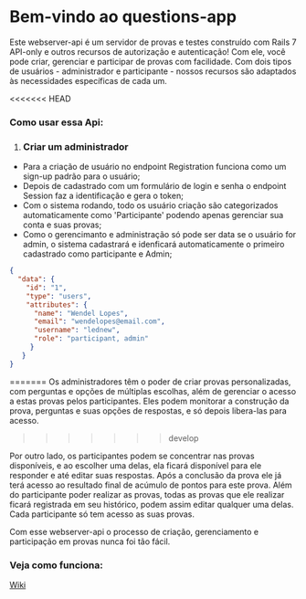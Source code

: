 # Bem-vindo ao questions-app

Este webserver-api é um servidor de provas e testes construído com Rails 7 API-only e outros recursos de autorização e autenticação! Com ele, você pode criar, gerenciar e participar de provas com facilidade. Com dois tipos de usuários - administrador e participante - nossos recursos são adaptados às necessidades específicas de cada um. 

<<<<<<< HEAD
### Como usar essa Api:
1) ### Criar um administrador
* Para a criação de usuário no endpoint Registration funciona como um sign-up padrão para o usuário;
* Depois de cadastrado com um formulário de login e senha o endpoint Session faz a identificação e gera o token;
* Com o sistema rodando, todo os usuário criação são categorizados automaticamente como 'Participante' podendo apenas gerenciar sua conta e suas provas;
* Como o gerencimanto e administração só pode ser data se o usuário for admin, o sistema cadastrará e idenficará automaticamente o primeiro cadastrado como participante e Admin;  
```json
{
  "data": {
    "id": "1",
    "type": "users",
    "attributes": {
      "name": "Wendel Lopes",
      "email": "wendelopes@email.com",
      "username": "lednew",
      "role": "participant, admin"
     }
   }
} 
```
=======
Os administradores têm o poder de criar provas personalizadas, com perguntas e opções de múltiplas escolhas, além de gerenciar o acesso a estas provas pelos participantes. Eles podem monitorar a construção da prova, perguntas e suas opções de respostas, e só depois libera-las para acesso.
>>>>>>> develop

Por outro lado, os participantes podem se concentrar nas provas disponíveis, e ao escolher uma delas, ela ficará disponível para ele responder e até editar suas respostas. Após a conclusão da prova ele já terá acesso ao resultado final de acúmulo de pontos para este prova. Além do participante poder realizar as provas, todas as provas que ele realizar ficará registrada em seu histórico, podem assim editar qualquer uma delas. Cada participante só tem acesso as suas provas.

Com esse webserver-api o processo de criação, gerenciamento e participação em provas nunca foi tão fácil.

### Veja como funciona:
[Wiki](https://github.com/wlosantos/questions-app/wiki)
